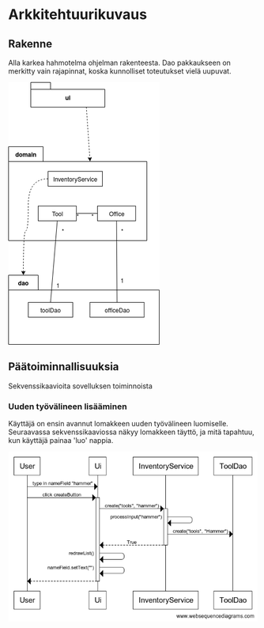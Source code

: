 # Arkkitehtuurikuvaus

## Rakenne
Alla karkea hahmotelma ohjelman rakenteesta. Dao pakkaukseen on merkitty vain rajapinnat, koska kunnolliset toteutukset vielä uupuvat.

![rakenne](kuvat/rakenne.png)

## Päätoiminnallisuuksia
Sekvenssikaavioita sovelluksen toiminnoista

### Uuden työvälineen lisääminen
Käyttäjä on ensin avannut lomakkeen uuden työvälineen luomiselle. Seuraavassa sekvenssikaaviossa näkyy lomakkeen täyttö, ja mitä tapahtuu, kun käyttäjä painaa 'luo' nappia.

![sekvenssi](kuvat/sekvenssi.png)
